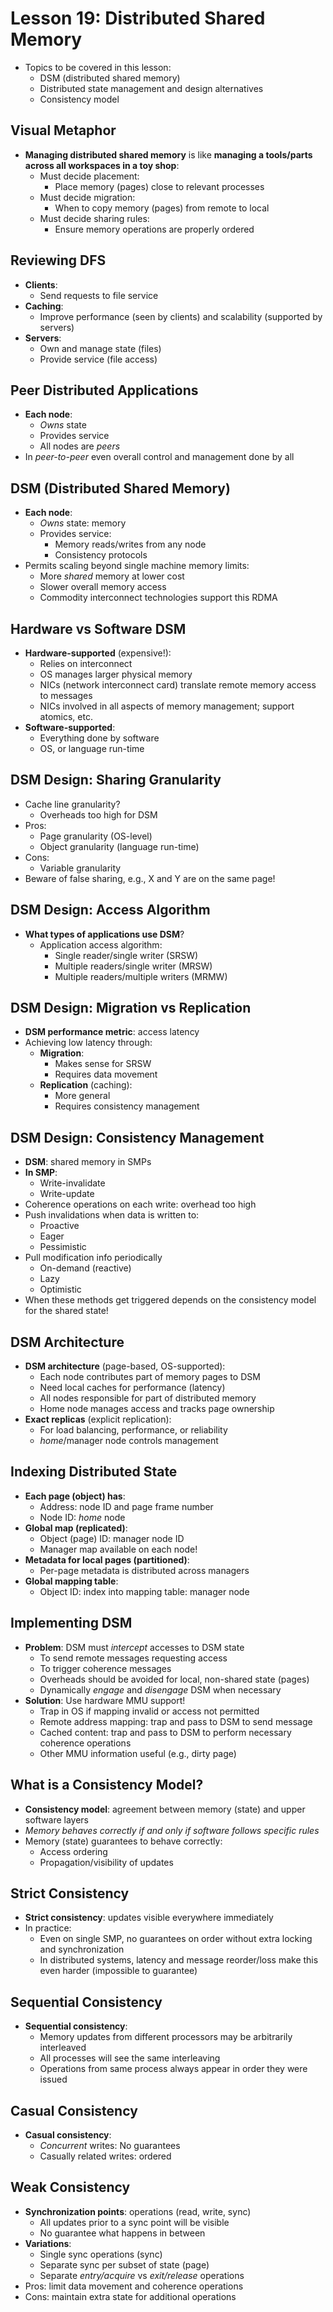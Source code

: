 # Lesson 19: Distributed Shared Memory

- Topics to be covered in this lesson:
  - DSM (distributed shared memory)
  - Distributed state management and design alternatives
  - Consistency model

## Visual Metaphor

- **Managing distributed shared memory** is like **managing a tools/parts across all workspaces in a toy shop**:
  - Must decide placement:
    - Place memory (pages) close to relevant processes
  - Must decide migration:
    - When to copy memory (pages) from remote to local
  - Must decide sharing rules:
    - Ensure memory operations are properly ordered

## Reviewing DFS

- **Clients**:
  - Send requests to file service
- **Caching**:
  - Improve performance (seen by clients) and scalability (supported by servers)
- **Servers**:
  - Own and manage state (files)
  - Provide service (file access)

## Peer Distributed Applications

- **Each node**:
  - _Owns_ state
  - Provides service
  - All nodes are _peers_
- In _peer-to-peer_ even overall control and management done by all

## DSM (Distributed Shared Memory)

- **Each node**:
  - _Owns_ state: memory
  - Provides service:
    - Memory reads/writes from any node
    - Consistency protocols
- Permits scaling beyond single machine memory limits:
  - More _shared_ memory at lower cost
  - Slower overall memory access
  - Commodity interconnect technologies support this RDMA

## Hardware vs Software DSM

- **Hardware-supported** (expensive!):
  - Relies on interconnect
  - OS manages larger physical memory
  - NICs (network interconnect card) translate remote memory access to messages
  - NICs involved in all aspects of memory management; support atomics, etc.
- **Software-supported**:
  - Everything done by software
  - OS, or language run-time

## DSM Design: Sharing Granularity

- Cache line granularity?
  - Overheads too high for DSM
- Pros:
  - Page granularity (OS-level)
  - Object granularity (language run-time)
- Cons:
  - Variable granularity
- Beware of false sharing, e.g., X and Y are on the same page!

## DSM Design: Access Algorithm

- **What types of applications use DSM**?
  - Application access algorithm:
    - Single reader/single writer (SRSW)
    - Multiple readers/single writer (MRSW)
    - Multiple readers/multiple writers (MRMW)

## DSM Design: Migration vs Replication

- **DSM performance metric**: access latency
- Achieving low latency through:
  - **Migration**:
    - Makes sense for SRSW
    - Requires data movement
  - **Replication** (caching):
    - More general
    - Requires consistency management

## DSM Design: Consistency Management

- **DSM**: shared memory in SMPs
- **In SMP**:
  - Write-invalidate
  - Write-update
- Coherence operations on each write: overhead too high
- Push invalidations when data is written to:
  - Proactive
  - Eager
  - Pessimistic
- Pull modification info periodically
  - On-demand (reactive)
  - Lazy
  - Optimistic
- When these methods get triggered depends on the consistency model for the shared state!

## DSM Architecture

- **DSM architecture** (page-based, OS-supported):
  - Each node contributes part of memory pages to DSM
  - Need local caches for performance (latency)
  - All nodes responsible for part of distributed memory
  - Home node manages access and tracks page ownership
- **Exact replicas** (explicit replication):
  - For load balancing, performance, or reliability
  - _home_/manager node controls management

## Indexing Distributed State

- **Each page (object) has**:
  - Address: node ID and page frame number
  - Node ID: _home_ node
- **Global map (replicated)**:
  - Object (page) ID: manager node ID
  - Manager map available on each node!
- **Metadata for local pages (partitioned)**:
  - Per-page metadata is distributed across managers
- **Global mapping table**:
  - Object ID: index into mapping table: manager node

## Implementing DSM

- **Problem**: DSM must _intercept_ accesses to DSM state
  - To send remote messages requesting access
  - To trigger coherence messages
  - Overheads should be avoided for local, non-shared state (pages)
  - Dynamically _engage_ and _disengage_ DSM when necessary
- **Solution**: Use hardware MMU support!
  - Trap in OS if mapping invalid or access not permitted
  - Remote address mapping: trap and pass to DSM to send message
  - Cached content: trap and pass to DSM to perform necessary coherence operations
  - Other MMU information useful (e.g., dirty page)

## What is a Consistency Model?

- **Consistency model**: agreement between memory (state) and upper software layers
- _Memory behaves correctly if and only if software follows specific rules_
- Memory (state) guarantees to behave correctly:
  - Access ordering
  - Propagation/visibility of updates

## Strict Consistency

- **Strict consistency**: updates visible everywhere immediately
- In practice:
  - Even on single SMP, no guarantees on order without extra locking and synchronization
  - In distributed systems, latency and message reorder/loss make this even harder (impossible to guarantee)

## Sequential Consistency

- **Sequential consistency**:
  - Memory updates from different processors may be arbitrarily interleaved
  - All processes will see the same interleaving
  - Operations from same process always appear in order they were issued

## Casual Consistency

- **Casual consistency**:
  - _Concurrent_ writes: No guarantees
  - Casually related writes: ordered

## Weak Consistency

- **Synchronization points**: operations (read, write, sync)
  - All updates prior to a sync point will be visible
  - No guarantee what happens in between
- **Variations**:
  - Single sync operations (sync)
  - Separate sync per subset of state (page)
  - Separate _entry/acquire_ vs _exit/release_ operations
- Pros: limit data movement and coherence operations
- Cons: maintain extra state for additional operations
